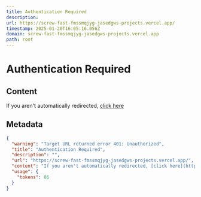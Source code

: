 ```yaml
---
title: Authentication Required
description: 
url: https://screw-fast-fmssmqjyg-jasedgws-projects.vercel.app/
timestamp: 2025-01-20T16:05:16.056Z
domain: screw-fast-fmssmqjyg-jasedgws-projects.vercel.app
path: root
---
```


# Authentication Required



## Content

If you aren't automatically redirected, [click here](https://vercel.com/sso-api?url=https%3A%2F%2Fscrew-fast-fmssmqjyg-jasedgws-projects.vercel.app%2F&nonce=ec2abe16417246b432794723323954f338274ec7b4868bd0eebe66c4379b5b92)

## Metadata

```json
{
  "warning": "Target URL returned error 401: Unauthorized",
  "title": "Authentication Required",
  "description": "",
  "url": "https://screw-fast-fmssmqjyg-jasedgws-projects.vercel.app/",
  "content": "If you aren't automatically redirected, [click here](https://vercel.com/sso-api?url=https%3A%2F%2Fscrew-fast-fmssmqjyg-jasedgws-projects.vercel.app%2F&nonce=ec2abe16417246b432794723323954f338274ec7b4868bd0eebe66c4379b5b92)",
  "usage": {
    "tokens": 86
  }
}
```
